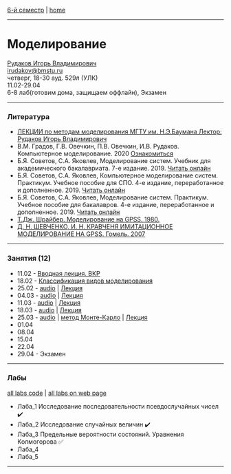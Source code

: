 [6-й семестр](https://github.com/dKosarevsky/iu7/blob/master/2021_6_sem.md) | [home](https://github.com/dKosarevsky/iu7)
____________________________________
# Моделирование
[Рудаков Игорь Владимирович](http://www.gpss.ru/people/rudakov_w.html) \
irudakov@bmstu.ru \
четверг, 18-30 ауд. 529л (УЛК)\
11.02-29.04 \
6-8 лаб(готовим дома, защищаем оффлайн), Экзамен 
____________________________________
### Литература

* [ЛЕКЦИИ по методам моделирования МГТУ им. Н.Э.Баумана Лектор: Рудаков Игорь Владимирович](https://drive.google.com/file/d/1g2JXX1Mk_oWUJ6Lbx9Ic9BadZNkFOEi5/view?usp=sharing)
* В.М. Градов, Г.В. Овечкин, П.В. Овечкин, И.В. Рудаков. Компьютерное моделирование. 2020 [Ознакомиться](https://znanium.com/read?id=349298)
* Б.Я. Советов, С.А. Яковлев, Моделирование систем. Учебник для академического бакалавриата. 7-е издание. 2019. [Читать онлайн](https://www.biblio-online.ru/viewer/modelirovanie-sistem-425228#page/1)
* Б.Я. Советов, С.А. Яковлев, Компьютерное моделирование систем. Практикум. Учебное пособие для СПО. 4-е издание, переработанное и дополненное. 2019. [Читать онлайн](https://www.biblio-online.ru/viewer/kompyuternoe-modelirovanie-sistem-praktikum-431169#page/1)
* Б.Я. Советов, С.А. Яковлев, Моделирование систем. Практикум. Учебное пособие для бакалавров. 4-е издание, переработанное и дополненное. 2019. [Читать онлайн](https://www.biblio-online.ru/viewer/modelirovanie-sistem-praktikum-425258#page/1)
* [Т.Дж. Шрайбер. Моделирование на GPSS. 1980.](https://drive.google.com/file/d/1rqWlMGy3ViUmhpJFsk5YAPAVHhSn06FQ/view?usp=sharing)
* [Д. Н. ШЕВЧЕНКО, И. Н. КРАВЧЕНЯ ИМИТАЦИОННОЕ МОДЕЛИРОВАНИЕ НА GPSS. Гомель. 2007](https://drive.google.com/file/d/1Q5MTmsGUifXuHtacWb8eYlMAaoG0w52N/view?usp=sharing)
____________________________________
### Занятия (12)

* 11.02 - [Вводная лекция. ВКР](https://drive.google.com/folderview?id=1UeBUN2vmAjCUwSmiK265Qw25Fblfsh6M)
* 18.02 - [Классификация видов моделирования](https://drive.google.com/file/d/1XSrSsimgAYlZF0s7uGcuoTjA373U-eOF/view?usp=drivesdk)
* 25.02 - [audio](https://drive.google.com/file/d/1YlHLIFpFET8xJOLXOz95-uibmJDLNlMc/view?usp=sharing) | [Лекция](https://studizba.com/lectures/47-matematika/673-metody-modelirovaniya/12854-5-osnovnye-ponyatiya-teorii-modelirovaniya.html)
* 04.03 - [audio](https://drive.google.com/drive/folders/17s7Rx73Di1R2jLT-WFU7CaYPzHf9EUKc?usp=sharing) | [Лекция](https://studizba.com/lectures/47-matematika/673-metody-modelirovaniya/12856-7-formalizaciya-i-algoritmizaciya-processa-funkcionirovaniya-slozhnyh-sistem.html)
* 11.03 - [audio](https://drive.google.com/file/d/16mEF2o8b3s922smvBimoLLuNydmSbXya/view?usp=sharing) | [Лекция](https://studizba.com/lectures/47-matematika/673-metody-modelirovaniya/12826-10-vychislitelnaya-sistema-kak-obekt-modelirovaniya.html)
* 18.03 - [audio](https://drive.google.com/file/d/1pTUjmAtesAV9u8yf0bHh7pwBFc4z_ZwT/view?usp=sharing) | [Лекция](https://studizba.com/lectures/47-matematika/673-metody-modelirovaniya/12828-12-nepreryvno-stohasticheskie-modeli-q-shemy.html)
* 25.03 - [audio](https://drive.google.com/drive/folders/12FLI1EzLOjbHyc44RDduc8LW7V4tbISa?usp=sharing) | [метод Монте-Карло](https://studizba.com/lectures/47-matematika/673-metody-modelirovaniya/12831-15-metod-statisticheskih-ispytaniy-metod-monte-karlo.html) | [Лекция](https://studizba.com/lectures/47-matematika/673-metody-modelirovaniya/12829-13-metod-psevdo-sostoyaniy.html)
* 01.04
* 08.04
* 15.04
* 22.04
* 29.04 - Экзамен
____________________________________
### Лабы

[all labs code](https://github.com/dKosarevsky/modelling_labs) | [all labs on web page](https://share.streamlit.io/dkosarevsky/modelling_labs/main.py)

* Лаба_1 Исследование последовательности псевдослучайных чисел :heavy_check_mark:
* Лаба_2 Исследование случайных величин :heavy_check_mark:
* Лаба_3 Предельные вероятности состояний. Уравнения Колмогорова :white_check_mark:
* Лаба_4 
* Лаба_5 
____________________________________
